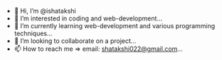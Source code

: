 - 👋 Hi, I’m @ishatakshi
- 👀 I’m interested in coding and web-development...
- 🌱 I’m currently learning web-development and various programming techniques...
- 💞️ I’m looking to collaborate on a project...
- 📫 How to reach me => email: shatakshi022@gmail.com...

<!---
ishatakshi/ishatakshi is a ✨ special ✨ repository because its `README.md` (this file) appears on your GitHub profile.
You can click the Preview link to take a look at your changes.
--->
